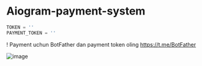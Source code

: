 # Aiogram-payment-system
```python  
TOKEN = ''
PAYMENT_TOKEN = ''
```  
! Payment uchun BotFather dan payment token oling https://t.me/BotFather  

![image](https://github.com/themusharraf/PaymentBot/assets/122869450/78a4b42c-1613-4b37-8160-c82b51e025d8)

 
